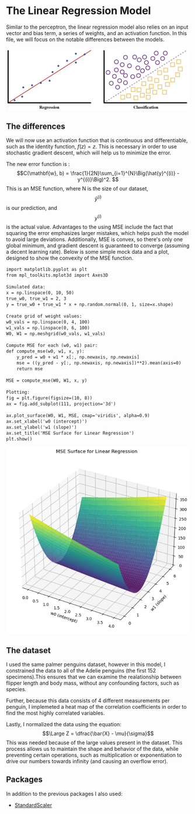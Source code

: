 # The Linear Regression Model

Similar to the perceptron, the linear regression model also relies on an input vector and bias term, a series of weights, and an activation function. In this file, we will focus on the notable differences between the models.

![regression](img1.png)

## The differences

We will now use an activation function that is continuous and differentiable, such as the identity function, $f(z) = z$. This is necessary in order to use stochastic gradient descent, which will help us to minimize the error.

The new error function is : $$C(\mathbf{w}, b) = \frac{1}{2N}\sum_{i=1}^{N}\Big(\hat{y}^{(i)} - y^{(i)}\Big)^2. $$
This is an MSE function, where N is the size of our dataset, $$\hat{y}^{(i)}$$ is our prediction, and $$y^{(i)}$$ is the actual value. Advantages to the using MSE include the fact that squaring the error emphasizes larger mistakes, which helps push the model to avoid large deviations. Additionally, MSE is convex, so there's only one global minimum, and gradient descent is guaranteed to converge (assuming a decent learning rate). Below is some simple mock data and a plot, designed to show the convexity of the MSE function.

```import numpy as np
import matplotlib.pyplot as plt
from mpl_toolkits.mplot3d import Axes3D

Simulated data:
x = np.linspace(0, 10, 50)
true_w0, true_w1 = 2, 3
y = true_w0 + true_w1 * x + np.random.normal(0, 1, size=x.shape)

Create grid of weight values:
w0_vals = np.linspace(0, 4, 100)
w1_vals = np.linspace(0, 6, 100)
W0, W1 = np.meshgrid(w0_vals, w1_vals)

Compute MSE for each (w0, w1) pair:
def compute_mse(w0, w1, x, y):
    y_pred = w0 + w1 * x[:, np.newaxis, np.newaxis]
    mse = ((y_pred - y[:, np.newaxis, np.newaxis])**2).mean(axis=0)
    return mse

MSE = compute_mse(W0, W1, x, y)

Plotting:
fig = plt.figure(figsize=(10, 8))
ax = fig.add_subplot(111, projection='3d')

ax.plot_surface(W0, W1, MSE, cmap='viridis', alpha=0.9)
ax.set_xlabel('w0 (intercept)')
ax.set_ylabel('w1 (slope)')
ax.set_title('MSE Surface for Linear Regression')
plt.show()
```

![alt text](image.png)

## The dataset

I used the same palmer penguins dataset, however in this model, I constrained the data to all of the Adelie penguins (the first 152 specimens).This ensures that we can examine the realationship between flipper length and body mass, without any confounding factors, such as species.

Further, because this data consists of 4 different measurements per penguin, I implemeted a heat map of the correlation coefficients in order to find the most highly correlated variables.

Lastly, I normalized the data using the equation:
$$\Large Z = \dfrac{\bar{X} - \mu}{\sigma}$$
This was needed because of the large values present in the dataset. This process allows us to maintain the shape and behavior of the data, while preventing certain operations, such as multiplication or exponentiation to drive our numbers towards infinity (and causing an overflow error).

## Packages

In addition to the previous packages I also used:

- [StandardScaler](https://scikit-learn.org/stable/modules/generated/sklearn.preprocessing.StandardScaler.html)